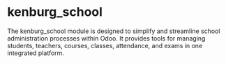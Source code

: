 # kenburg_school
The kenburg_school module is designed to simplify and streamline school administration processes within Odoo. It provides tools for managing students, teachers, courses, classes, attendance, and exams in one integrated platform.
